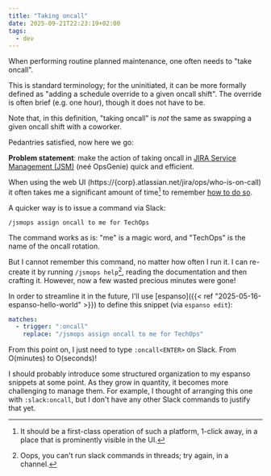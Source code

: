 ```yaml
---
title: "Taking oncall"
date: 2025-09-21T22:23:19+02:00
tags:
  - dev
---
```


When performing routine planned maintenance, one often needs to "take oncall".

This is standard terminology; for the uninitiated, it can be more formally
defined as "adding a schedule override to a given oncall shift". The override is
often brief (e.g. one hour), though it does not have to be.

Note that, in this definition, "taking oncall" is _not_ the same as swapping a
given oncall shift with a coworker.

Pedantries satisfied, now here we go:

**Problem statement**: make the action of taking oncall in [JIRA Service
Management (JSM)](https://www.atlassian.com/software/opsgenie/migration) (neé
OpsGenie) quick and efficient.

When using the web UI (https://{corp}.atlassian.net/jira/ops/who-is-on-call) it
often takes me a significant amount of time[^1] to remember [how to do
so](https://support.atlassian.com/jira-service-management-cloud/docs/override-an-on-call-schedule/).

A quicker way is to issue a command via Slack:

```
/jsmops assign oncall to me for TechOps
```

The command works as is: "me" is a magic word, and "TechOps" is the name of the
oncall rotation.

But I cannot remember this command, no matter how often I run it. I can
re-create it by running `/jsmops help`[^2], reading the documentation and then
crafting it. However, now a few wasted precious minutes were gone!

In order to streamline it in the future, I'll use [espanso]({{< ref
"2025-05-16-espanso-hello-world" >}}) to define this snippet (via `espanso
edit`):

```yaml
matches:
  - trigger: ":oncall"
    replace: "/jsmops assign oncall to me for TechOps"
```

From this point on, I just need to type `:oncall<ENTER>` on Slack. From
O(minutes) to O(seconds)!

I should probably introduce some structured organization to my espanso snippets
at some point. As they grow in quantity, it becomes more challenging to manage
them. For example, I thought of arranging this one with `:slack:oncall`, but I
don't have any other Slack commands to justify that yet.

[^1]: It should be a first-class operation of such a platform, 1-click away, in
    a place that is prominently visible in the UI.
[^2]: Oops, you can't run slack commands in threads; try again, in a channel.
